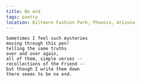 ```yaml
---
title: No end
tags: poetry
location: Biltmore Fashion Park, Phoenix, Arizona
---
```


    Sometimes I feel such mysteries
    moving through this pen!
    telling the same truths
    over and over again,
    all of them, simple verses --
    recollections of the Friend --
    but though I write them down
    there seems to be no end.


